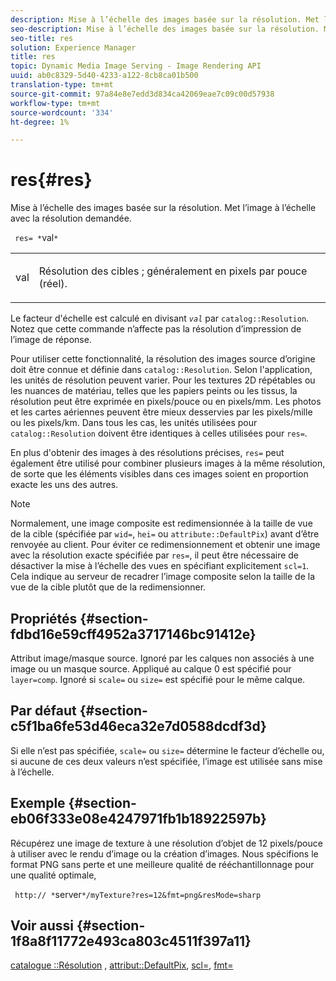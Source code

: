 ```yaml
---
description: Mise à l’échelle des images basée sur la résolution. Met l’image à l’échelle avec la résolution demandée.
seo-description: Mise à l’échelle des images basée sur la résolution. Met l’image à l’échelle avec la résolution demandée.
seo-title: res
solution: Experience Manager
title: res
topic: Dynamic Media Image Serving - Image Rendering API
uuid: ab0c8329-5d40-4233-a122-8cb8ca01b500
translation-type: tm+mt
source-git-commit: 97a84e8e7edd3d834ca42069eae7c09c00d57938
workflow-type: tm+mt
source-wordcount: '334'
ht-degree: 1%

---
```



# res{#res}

Mise à l’échelle des images basée sur la résolution. Met l’image à l’échelle avec la résolution demandée.

` res= *`val`*`

<table id="simpletable_E69F3709266749C4A165C90FF18FF5AA"> 
 <tr class="strow"> 
  <td class="stentry"> <p> <span class="varname"> val  </span> </p> </td> 
  <td class="stentry"> <p>Résolution des cibles ; généralement en pixels par pouce (réel). </p> </td> 
 </tr> 
</table>

Le facteur d&#39;échelle est calculé en divisant *`val`* par `catalog::Resolution`. Notez que cette commande n’affecte pas la résolution d’impression de l’image de réponse.

Pour utiliser cette fonctionnalité, la résolution des images source d’origine doit être connue et définie dans `catalog::Resolution`. Selon l&#39;application, les unités de résolution peuvent varier. Pour les textures 2D répétables ou les nuances de matériau, telles que les papiers peints ou les tissus, la résolution peut être exprimée en pixels/pouce ou en pixels/mm. Les photos et les cartes aériennes peuvent être mieux desservies par les pixels/mille ou les pixels/km. Dans tous les cas, les unités utilisées pour `catalog::Resolution` doivent être identiques à celles utilisées pour `res=`.

En plus d&#39;obtenir des images à des résolutions précises, `res=` peut également être utilisé pour combiner plusieurs images à la même résolution, de sorte que les éléments visibles dans ces images soient en proportion exacte les uns des autres.

>[!NOTE]
>
>Normalement, une image composite est redimensionnée à la taille de vue de la cible (spécifiée par `wid=`, `hei=` ou `attribute::DefaultPix`) avant d’être renvoyée au client. Pour éviter ce redimensionnement et obtenir une image avec la résolution exacte spécifiée par `res=`, il peut être nécessaire de désactiver la mise à l’échelle des vues en spécifiant explicitement `scl=1`. Cela indique au serveur de recadrer l’image composite selon la taille de la vue de la cible plutôt que de la redimensionner.

## Propriétés {#section-fdbd16e59cff4952a3717146bc91412e}

Attribut image/masque source. Ignoré par les calques non associés à une image ou un masque source. Appliqué au calque 0 est spécifié pour `layer=comp`. Ignoré si `scale=` ou `size=` est spécifié pour le même calque.

## Par défaut {#section-c5f1ba6fe53d46eca32e7d0588dcdf3d}

Si elle n’est pas spécifiée, `scale=` ou `size=` détermine le facteur d’échelle ou, si aucune de ces deux valeurs n’est spécifiée, l’image est utilisée sans mise à l’échelle.

## Exemple {#section-eb06f333e08e4247971fb1b18922597b}

Récupérez une image de texture à une résolution d’objet de 12 pixels/pouce à utiliser avec le rendu d’image ou la création d’images. Nous spécifions le format PNG sans perte et une meilleure qualité de rééchantillonnage pour une qualité optimale,

` http:// *`server`*/myTexture?res=12&fmt=png&resMode=sharp`

## Voir aussi {#section-1f8a8f11772e493ca803c4511f397a11}

[catalogue ::Résolution](../../../../../is-api/image-catalog/image-serving-api-ref/c-image-catalog-reference/c-image-svg-data-reference/c-image-data-reference/r-resolution-cat.md#reference-de489f5f36b64bd0831749546f8728e1) ,  [attribut::DefaultPix](../../../../../is-api/image-catalog/image-serving-api-ref/c-image-catalog-reference/c-attributes-reference/r-defaultpix.md#reference-996b2c22b30f4fd9b970c84063306df1),  [scl=](../../../../../is-api/http-ref/image-serving-api-ref/c-http-protocol-reference/c-command-reference/r-scl.md#reference-b2a74e493d0d407e98fe350551ba3fcc),  [fmt=](../../../../../is-api/http-ref/image-serving-api-ref/c-http-protocol-reference/c-command-reference/r-is-http-fmt.md#reference-cdf10043423b45ba9fe15157fb3ae37a)
